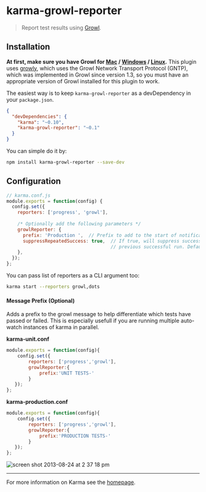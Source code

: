 # karma-growl-reporter

> Report test results using [Growl](http://growl.info/).

## Installation

**At first, make sure you have Growl for [Mac][1] / [Windows][2] / [Linux][3].**
This plugin uses [growly](https://github.com/theabraham/growly), which uses the Growl Network Transport Protocol (GNTP), which was implemented in Growl since version 1.3, so you must have an appropriate version of Growl installed for this plugin to work.

The easiest way is to keep `karma-growl-reporter` as a devDependency in your `package.json`.
```json
{
  "devDependencies": {
    "karma": "~0.10",
    "karma-growl-reporter": "~0.1"
  }
}
```

You can simple do it by:
```bash
npm install karma-growl-reporter --save-dev
```

###

## Configuration
```js
// karma.conf.js
module.exports = function(config) {
  config.set({
    reporters: ['progress', 'growl'],
    
    /* Optionally add the following parameters */
    growlReporter: {
      prefix: 'Production ',  // Prefix to add to the start of notifications. Defaults to nothing
      suppressRepeatedSuccess: true,  // If true, will suppress success messages when following a 
                                      // previous successful run. Defaults to false;
    },
  });
};
```

You can pass list of reporters as a CLI argument too:
```bash
karma start --reporters growl,dots
```

#### Message Prefix (Optional)
Adds a prefix to the growl message to help differentiate which tests have passed or failed. This is especially usefull if you are running multiple auto-watch instances of karma in parallel.

**karma-unit.conf**
```javascript
module.exports = function(config){
    config.set({
        reporters: ['progress','growl'],
        growlReporter:{
            prefix:'UNIT TESTS-'
        }
   });
};
```
**karma-production.conf**
```javascript
module.exports = function(config){
    config.set({
        reporters: ['progress','growl'],
        growlReporter:{
            prefix:'PRODUCTION TESTS-'
        }
   });
};
```

![screen shot 2013-08-24 at 2 37 18 pm](https://f.cloud.github.com/assets/4082216/1021228/e59eae5c-0ced-11e3-8e2f-c726911368f5.png)


----

For more information on Karma see the [homepage].


[homepage]: http://karma-runner.github.com
[1]: http://growl.info/
[2]: http://www.growlforwindows.com/
[3]: http://karmanebula.com/technically-borked/2012/1/1/install-growl-for-linux-and-gntp-send-on-ubuntu-1110.html
